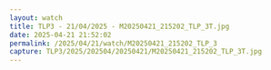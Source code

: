 ```yaml
---
layout: watch
title: TLP3 - 21/04/2025 - M20250421_215202_TLP_3T.jpg
date: 2025-04-21 21:52:02
permalink: /2025/04/21/watch/M20250421_215202_TLP_3
capture: TLP3/2025/202504/20250421/M20250421_215202_TLP_3T.jpg
---
```

